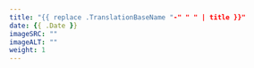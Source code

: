 ```yaml
---
title: "{{ replace .TranslationBaseName "-" " " | title }}"
date: {{ .Date }}
imageSRC: ""
imageALT: ""
weight: 1
---
```

